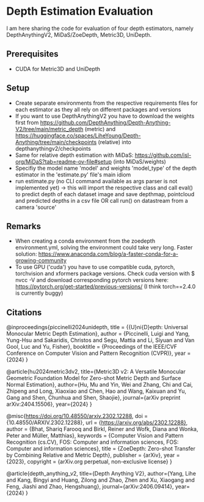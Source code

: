# Depth Estimation Evaluation

I am here sharing the code for evaluation of four depth estimators, namely DepthAnythingV2, MiDaS/ZoeDepth, Metric3D, UniDepth.

## Prerequisites
- CUDA for Metric3D and UniDepth

## Setup

- Create separate environments from the respective requirements files for each estimator as they all rely on different packages and versions
- If you want to use DepthAnythingV2 you have to download the weights first from https://github.com/DepthAnything/Depth-Anything-V2/tree/main/metric_depth (metric) and https://huggingface.co/spaces/LiheYoung/Depth-Anything/tree/main/checkpoints (relative) into depthanythingv2/checkpoints
- Same for relative depth estimation with MiDaS: https://github.com/isl-org/MiDaS?tab=readme-ov-file#setup (into MiDaS/weights)
- Specifiy the model name 'model' and weights 'model_type' of the depth estimator in the 'estimate.py' file's main idiom
- run estimate.py (no CLI command available as args parser is not implemented yet) -> this will import the respective class and call eval() to predict depth of each dataset image and save depthmap, pointcloud and predicted depths in a csv file OR call run() on datastream from a camera 'source'

## Remarks

- When creating a conda environment from the zoedepth environment.yml, solving the environment could take very long. Faster solution: https://www.anaconda.com/blog/a-faster-conda-for-a-growing-community
- To use GPU ('cuda') you have to use compatible cuda, pytorch, torchvision and xformers package versions. Check cuda version with $ nvcc -V and download corresponding pytorch versions here: https://pytorch.org/get-started/previous-versions/ (I think torch==2.4.0 is currently buggy)

## Citations

@inproceedings{piccinelli2024unidepth,
    title     = {{U}ni{D}epth: Universal Monocular Metric Depth Estimation},
    author    = {Piccinelli, Luigi and Yang, Yung-Hsu and Sakaridis, Christos and Segu, Mattia and Li, Siyuan and Van Gool, Luc and Yu, Fisher},
    booktitle = {Proceedings of the IEEE/CVF Conference on Computer Vision and Pattern Recognition (CVPR)},
    year      = {2024}
}

@article{hu2024metric3dv2,
  title={Metric3D v2: A Versatile Monocular Geometric Foundation Model for Zero-shot Metric Depth and Surface Normal Estimation},
  author={Hu, Mu and Yin, Wei and Zhang, Chi and Cai, Zhipeng and Long, Xiaoxiao and Chen, Hao and Wang, Kaixuan and Yu, Gang and Shen, Chunhua and Shen, Shaojie},
  journal={arXiv preprint arXiv:2404.15506},
  year={2024}
}

@misc{https://doi.org/10.48550/arxiv.2302.12288,
  doi = {10.48550/ARXIV.2302.12288},
  url = {https://arxiv.org/abs/2302.12288},
  author = {Bhat, Shariq Farooq and Birkl, Reiner and Wofk, Diana and Wonka, Peter and Müller, Matthias},
  keywords = {Computer Vision and Pattern Recognition (cs.CV), FOS: Computer and information sciences, FOS: Computer and information sciences},
  title = {ZoeDepth: Zero-shot Transfer by Combining Relative and Metric Depth},
  publisher = {arXiv},
  year = {2023},
  copyright = {arXiv.org perpetual, non-exclusive license}
}

@article{depth_anything_v2,
  title={Depth Anything V2},
  author={Yang, Lihe and Kang, Bingyi and Huang, Zilong and Zhao, Zhen and Xu, Xiaogang and Feng, Jiashi and Zhao, Hengshuang},
  journal={arXiv:2406.09414},
  year={2024}
}